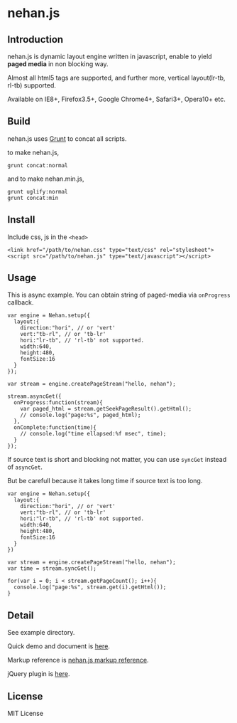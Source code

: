 # nehan.js

## Introduction

nehan.js is dynamic layout engine written in javascript, enable to yield **paged media** in non blocking way.

Almost all html5 tags are supported, and further more, vertical layout(lr-tb, rl-tb) supported.

Available on IE8+, Firefox3.5+, Google Chrome4+, Safari3+, Opera10+ etc.

## Build

nehan.js uses [Grunt](http://gruntjs.com) to concat all scripts.

to make nehan.js,

```
grunt concat:normal
```

and to make nehan.min.js,

```
grunt uglify:normal
grunt concat:min
```

## Install

Include css, js in the ``<head>``

```
<link href="/path/to/nehan.css" type="text/css" rel="stylesheet">
<script src="/path/to/nehan.js" type="text/javascript"></script>
```

## Usage

This is async example. You can obtain string of paged-media via ``onProgress`` callback.

```
var engine = Nehan.setup({
  layout:{
    direction:"hori", // or 'vert'
    vert:"tb-rl", // or 'tb-lr'
    hori:"lr-tb", // 'rl-tb' not supported.
    width:640,
    height:480,
    fontSize:16
  }
});

var stream = engine.createPageStream("hello, nehan");

stream.asyncGet({
  onProgress:function(stream){
    var paged_html = stream.getSeekPageResult().getHtml();
    // console.log("page:%s", paged_html);
  },
  onComplete:function(time){
    // console.log("time ellapsed:%f msec", time);
  }
});
```

If source text is short and blocking not matter, you can use ``syncGet`` instead of ``asyncGet``.

But be carefull because it takes long time if source text is too long.

```
var engine = Nehan.setup({
  layout:{
    direction:"hori", // or 'vert'
    vert:"tb-rl", // or 'tb-lr'
    hori:"lr-tb", // 'rl-tb' not supported.
    width:640,
    height:480,
    fontSize:16
  }
})

var stream = engine.createPageStream("hello, nehan");
var time = stream.syncGet();

for(var i = 0; i < stream.getPageCount(); i++){
  console.log("page:%s", stream.get(i).getHtml());
}
```

## Detail

See example directory.

Quick demo and document is [here](http://tategakibunko.github.io/nehan.js).

Markup reference is [nehan.js markup reference](http://tb.antiscroll.com/docs/nehan/markup/).

jQuery plugin is [here](https://github.com/tategakibunko/jquery.nehan).

## License

MIT License
